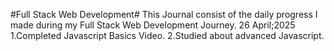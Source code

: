 #Full Stack Web Development#
This Journal consist of the daily progress I made during my Full Stack Web Development Journey.
26 April;2025
1.Completed Javascript Basics Video.
2.Studied about advanced Javascript.